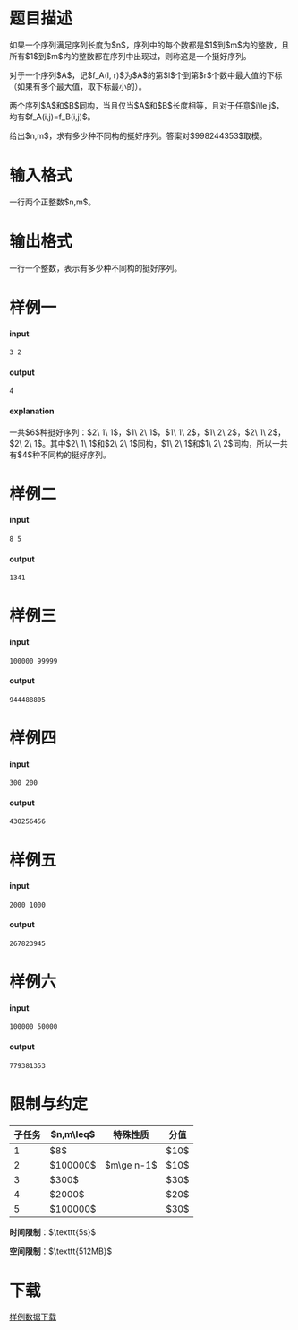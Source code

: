 # 题目描述

<p>如果一个序列满足序列长度为$n$，序列中的每个数都是$1$到$m$内的整数，且所有$1$到$m$内的整数都在序列中出现过，则称这是一个挺好序列。</p>
<p>对于一个序列$A$，记$f_A(l, r)$为$A$的第$l$个到第$r​$个数中最大值的下标（如果有多个最大值，取下标最小的）。</p>
<p>两个序列$A$和$B$同构，当且仅当$A$和$B$长度相等，且对于任意$i\le j$，均有$f_A(i,j)=f_B(i,j)$。</p>
<p>给出$n,m$，求有多少种不同构的挺好序列。答案对$998244353​$取模。</p>

# 输入格式


<p>一行两个正整数$n,m$。</p>

# 输出格式


<p>一行一个整数，表示有多少种不同构的挺好序列。</p>

# 样例一


<h4>input</h4>
<pre><code>3 2</code></pre>
<h4>output</h4>
<pre><code>4</code></pre>
<h4>explanation</h4>
<p>一共$6$种挺好序列：$2\ 1\ 1$，$1\ 2\ 1$，$1\ 1\ 2$，$1\ 2\ 2$，$2\ 1\ 2$，$2\ 2\ 1$。其中$2\ 1\ 1$和$2\ 2\ 1$同构，$1\ 2\ 1$和$1\ 2\ 2$同构，所以一共有$4$种不同构的挺好序列。</p>

# 样例二


<h4>input</h4>
<pre><code>8 5</code></pre>
<h4>output</h4>
<pre><code>1341</code></pre>

# 样例三


<h4>input</h4>
<pre><code>100000 99999</code></pre>
<h4>output</h4>
<pre><code>944488805</code></pre>

# 样例四


<h4>input</h4>
<pre><code>300 200</code></pre>
<h4>output</h4>
<pre><code>430256456</code></pre>

# 样例五


<h4>input</h4>
<pre><code>2000 1000</code></pre>
<h4>output</h4>
<pre><code>267823945</code></pre>

# 样例六


<h4>input</h4>
<pre><code>100000 50000</code></pre>
<h4>output</h4>
<pre><code>779381353</code></pre>

# 限制与约定


<div class="table-responsive">
<table class="table table-bordered table-text-center table-vertical-middle"><thead><tr><th>子任务</th>
    <th>$n,m\leq$</th>
    <th>特殊性质</th>
    <th>分值</th>
    </tr></thead><tbody><tr><td>1</td>
    <td>$8$</td>
    <td></td>
    <td>$10$</td>
  </tr><tr><td>2</td>
    <td>$100000$</td>
    <td>$m\ge n-1$</td>
    <td>$10$</td>
  </tr><tr><td>3</td>
    <td>$300$</td>
    <td></td>
    <td>$30$</td>
  </tr><tr><td>4</td>
    <td>$2000$</td>
    <td></td>
    <td>$20$</td>
  </tr><tr><td>5</td>
    <td>$100000$</td>
    <td></td>
    <td>$30$</td>
  </tr></tbody></table></div>

<p><strong>时间限制</strong>：$\texttt{5s}$</p>
<p><strong>空间限制</strong>：$\texttt{512MB}$</p>

# 下载


<p><a href="/download.php?type=problem&amp;id=424">样例数据下载</a></p>
